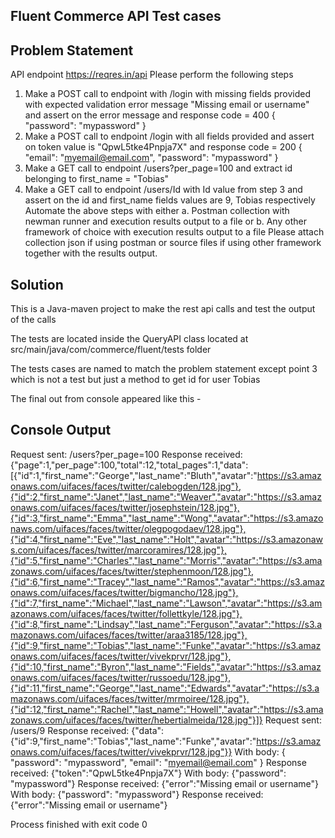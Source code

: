 Fluent Commerce API Test cases
---------------------------------

Problem Statement
----------------------

API endpoint
https://reqres.in/api
Please perform the following steps
1. Make a POST call to endpoint with /login with missing fields provided with expected validation error message "Missing email or username" and assert on the error message and response code = 400
{
"password": "mypassword" }
2. Make a POST call to endpoint /login with all fields provided and assert on token value is "QpwL5tke4Pnpja7X" and response code = 200
{
"email": "myemail@email.com", "password": "mypassword"
}
3. Make a GET call to endpoint /users?per_page=100 and extract id belonging to first_name = "Tobias"
4. Make a GET call to endpoint /users/Id with Id value from step 3 and assert on the id and first_name fields values are 9, Tobias
respectively
Automate the above steps with either
a. Postman collection with newman runner and execution results output to a file or
b. Any other framework of choice with execution results output to a file
Please attach collection json if using postman or source files if using other framework together with the results output.


Solution
---------

This is a Java-maven project to make the rest api calls and test the output of the calls

The tests are located inside the QueryAPI class located at src/main/java/com/commerce/fluent/tests folder

The tests cases are named to match the problem statement except point 3 which is not a test but just a method to get id for user Tobias

The final out from console appeared like this -

Console Output
------------------

Request sent: 
/users?per_page=100
Response received: 
{"page":1,"per_page":100,"total":12,"total_pages":1,"data":[{"id":1,"first_name":"George","last_name":"Bluth","avatar":"https://s3.amazonaws.com/uifaces/faces/twitter/calebogden/128.jpg"},{"id":2,"first_name":"Janet","last_name":"Weaver","avatar":"https://s3.amazonaws.com/uifaces/faces/twitter/josephstein/128.jpg"},{"id":3,"first_name":"Emma","last_name":"Wong","avatar":"https://s3.amazonaws.com/uifaces/faces/twitter/olegpogodaev/128.jpg"},{"id":4,"first_name":"Eve","last_name":"Holt","avatar":"https://s3.amazonaws.com/uifaces/faces/twitter/marcoramires/128.jpg"},{"id":5,"first_name":"Charles","last_name":"Morris","avatar":"https://s3.amazonaws.com/uifaces/faces/twitter/stephenmoon/128.jpg"},{"id":6,"first_name":"Tracey","last_name":"Ramos","avatar":"https://s3.amazonaws.com/uifaces/faces/twitter/bigmancho/128.jpg"},{"id":7,"first_name":"Michael","last_name":"Lawson","avatar":"https://s3.amazonaws.com/uifaces/faces/twitter/follettkyle/128.jpg"},{"id":8,"first_name":"Lindsay","last_name":"Ferguson","avatar":"https://s3.amazonaws.com/uifaces/faces/twitter/araa3185/128.jpg"},{"id":9,"first_name":"Tobias","last_name":"Funke","avatar":"https://s3.amazonaws.com/uifaces/faces/twitter/vivekprvr/128.jpg"},{"id":10,"first_name":"Byron","last_name":"Fields","avatar":"https://s3.amazonaws.com/uifaces/faces/twitter/russoedu/128.jpg"},{"id":11,"first_name":"George","last_name":"Edwards","avatar":"https://s3.amazonaws.com/uifaces/faces/twitter/mrmoiree/128.jpg"},{"id":12,"first_name":"Rachel","last_name":"Howell","avatar":"https://s3.amazonaws.com/uifaces/faces/twitter/hebertialmeida/128.jpg"}]}
Request sent: 
/users/9
Response received: 
{"data":{"id":9,"first_name":"Tobias","last_name":"Funke","avatar":"https://s3.amazonaws.com/uifaces/faces/twitter/vivekprvr/128.jpg"}}
With body: {
    "password": "mypassword",
    "email": "myemail@email.com"
}
Response received: 
{"token":"QpwL5tke4Pnpja7X"}
With body: {"password": "mypassword"}
Response received: 
{"error":"Missing email or username"}
With body: {"password": "mypassword"}
Response received: 
{"error":"Missing email or username"}

Process finished with exit code 0

